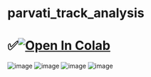 # parvati_track_analysis
# ✅<a href="https://colab.research.google.com/github/1kaiser/parvati_track_analysis/blob/main/ICESAT_2_Tracks_plot_parvati_basin.ipynb" target="_parent"><img src="https://colab.research.google.com/assets/colab-badge.svg" alt="Open In Colab"/></a>

![image](https://github.com/1kaiser/parvati_track_analysis/assets/26379748/a679d608-ec1e-403f-9c0c-88edcd77937f)
![image](https://github.com/1kaiser/parvati_track_analysis/assets/26379748/62f01c49-dcb2-4e74-be7a-720ad2862313)
![image](https://github.com/1kaiser/parvati_track_analysis/assets/26379748/a841360a-f8d0-453c-9893-64cedc67b4f8)
![image](https://github.com/1kaiser/parvati_track_analysis/assets/26379748/b89a22ac-bf33-4b2c-b592-9b37c0e385df)

